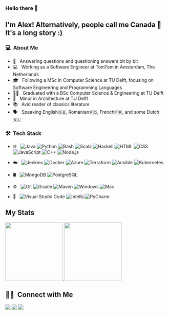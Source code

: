 ### Hello there 👋

## I'm Alex! Alternatively, people call me Canada 🍁 It's a long story :)

### 💻 &nbsp;About Me 

- 🤔 &nbsp; Answering questions and questioning answers bit by bit
- 💻 &nbsp; Working as a Software Engineer at TomTom in Amsterdam, The Netherlands
- 🎓 &nbsp; Following a MSc in Computer Science at TU Delft, focusing on Software Engineering and Programming Languages
- 👨‍🎓 &nbsp; Graduated with a BSc Computer Science & Engineering at TU Delft
- :construction: &nbsp; Minor in Architecture at TU Delft
- :books: &nbsp; Avid reader of classics literature
- :speaking_head: &nbsp; Speaking English:uk:, Romanian:romania:, French:fr:, and some Dutch:netherlands:

### 🛠 &nbsp;Tech Stack

- 🌐 &nbsp;
  ![Java](https://img.shields.io/badge/-Java-informational?style=flat&logo=Java&logoColor=white&color=333333)
  ![Python](https://img.shields.io/badge/-Python-informational?style=flat&logo=Python&logoColor=white&color=333333)
  ![Bash](https://img.shields.io/badge/-Bash-informational?style=flat&logo=gnu-bash&logoColor=white&color=333333)
  ![Scala](https://img.shields.io/badge/-Scala-informational?style=flat&logo=Scala&logoColor=white&color=333333)
  ![Haskell](https://img.shields.io/badge/-Haskell-informational?style=flat&logo=Haskell&logoColor=white&color=333333)
  ![HTML](https://img.shields.io/badge/-HTML-333333?style=flat&logo=HTML5)
  ![CSS](https://img.shields.io/badge/-CSS-333333?style=flat&logo=CSS3&logoColor=1572B6)
  ![JavaScript](https://img.shields.io/badge/-JavaScript-333333?style=flat&logo=javascript)
  ![C++](https://img.shields.io/badge/-C++-informational?style=flat&logo=c%2B%2B&logoColor=white&color=333333)
  ![Node.js](https://img.shields.io/badge/-Node.js-333333?style=flat&logo=node.js)
  
- ☁️ &nbsp;
  ![Jenkins](https://img.shields.io/badge/-Jenkins-informational?style=flat&logo=Jenkins&logoColor=white&color=333333)
  ![Docker](https://img.shields.io/badge/-Docker-informational?style=flat&logo=Docker&logoColor=white&color=333333)
  ![Azure](https://img.shields.io/badge/-Azure-informational?style=flat&logo=Azure&\=white&color=333333)
  ![Terraform](https://img.shields.io/badge/-Terraform-informational?style=flat&logo=Terraform&logoColor=white&color=333333)
  ![Ansible](https://img.shields.io/badge/-Ansible-informational?style=flat&logo=Ansible&logoColor=white&color=333333)
  ![Kubernetes](https://img.shields.io/badge/-Kubernetes-informational?style=flat&logo=Kubernetes&logoColor=white&color=333333)
  
- 🛢 &nbsp;
  ![MongoDB](https://img.shields.io/badge/-MongoDB-333333?style=flat&logo=mongodb)
  ![PostgreSQL](https://img.shields.io/badge/-PostgreSQL-informational?style=flat&logo=postgresql&logoColor=white&color=333333)
  
- ⚙️ &nbsp;
  ![Git](https://img.shields.io/badge/-Git-333333?style=flat&logo=git)
  ![Gradle](https://img.shields.io/badge/-Gradle-informational?style=flat&logo=gradle&logoColor=white&color=333333)
  ![Maven](https://img.shields.io/badge/-Maven-informational?style=flat&logo=apache-maven&logoColor=white&color=333333)
  ![Windows](https://img.shields.io/badge/-Windows-informational?style=flat&logo=Windows&logoColor=white&color=333333)
  ![Mac](https://img.shields.io/badge/-Mac%20OSx-informational?style=flat&logo=apple&logoColor=white&color=333333)

- 🔧 &nbsp;
  ![Visual Studio Code](https://img.shields.io/badge/-Visual%20Studio%20Code-333333?style=flat&logo=visual-studio-code&logoColor=007ACC)
  ![Intellij](https://img.shields.io/badge/-Intellij-informational?style=flat&logo=Intellij%20IDEA&logoColor=white&color=333333)
  ![PyCharm](https://img.shields.io/badge/-PyCharm-informational?style=flat&logo=PyCharm&logoColor=white&color=333333)

## My Stats
<p>
<a href="https://github.com/AVS1508">
  <img height="180em" src="https://github-readme-stats.vercel.app/api?username=alemoraru&show_icons=true&theme=radical" />
  <img height="180em" src="https://github-readme-stats.vercel.app/api/top-langs/?username=alemoraru&theme=radical&layout=compact&exclude_lang=java+r" />
</a>
</p>

##  🤝🏻 &nbsp;Connect with Me

[![](https://img.shields.io/badge/-Homepage-informational?style=flat&logo=github&color=181717&logoColor=ffffff)](https://alemoraru.github.io/)
[![](https://img.shields.io/badge/-Email%20me%21-informational?style=flat&logo=gmail&color=ea4335&logoColor=ffffff)](mailto:alexradumoraru@yahoo.com)
[![](https://img.shields.io/badge/-Linkedin-informational?style=flat&logo=linkedin&color=0077b5&logoColor=ffffff)](https://www.linkedin.com/in/alexandru-moraru-730788179/)
